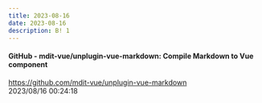 ```yaml
---
title: 2023-08-16
date: 2023-08-16
description: B! 1
---
```


#### GitHub - mdit-vue/unplugin-vue-markdown: Compile Markdown to Vue component
https://github.com/mdit-vue/unplugin-vue-markdown<br>
2023/08/16 00:24:18<br>


